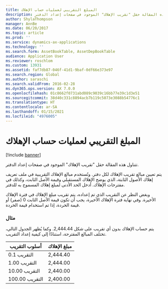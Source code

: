 ```yaml
---
title: المبلغ التقريبي لعمليات حساب الإهلاك
description: تتناول هذه المقالة حقل "تقريب الإهلاك" الموجود في صفحات إعداد الدفتر.
author: ShylaThompson
manager: AnnBe
ms.date: 06/20/2017
ms.topic: article
ms.prod: ''
ms.service: dynamics-ax-applications
ms.technology: ''
ms.search.form: AssetBookTable, AssetDepBookTable
audience: Application User
ms.reviewer: roschlom
ms.custom: 13931
ms.assetid: faf7db87-046f-41d1-9baf-0df66e373e97
ms.search.region: Global
ms.author: saraschi
ms.search.validFrom: 2016-02-28
ms.dyn365.ops.version: AX 7.0.0
ms.openlocfilehash: 01c8662f0731abd089c9039c16bb77e39c1d3e51
ms.sourcegitcommit: 38d40c331c8894acb7b119c5073e3088b54776c1
ms.translationtype: HT
ms.contentlocale: ar-SA
ms.lasthandoff: 01/15/2021
ms.locfileid: "4976005"
---
```

# <a name="round-off-amount-for-depreciation-calculations"></a>المبلغ التقريبي لعمليات حساب الإهلاك

[!include [banner](../includes/banner.md)]

تتناول هذه المقالة حقل "تقريب الإهلاك" الموجود في صفحات إعداد الدفتر.

‏‫يتم تعيين مبالغ تقريب الإهلاك لكل دفتر. وتُستخدم مبالغ الإهلاك التقريبية في ملف تعريف إهلاك الأصول الثابتة، الذي يوضح الإهلاك المستقبلي وقيمة الأصل الثابت، وكذلك في مقترحات الإهلاك.‬ أدخل الحد الأدنى لمبلغ إهلاك المسموح به للدفتر. 

وبغض النظر عن التقريب الذي تم إعداده، يتم تقريب مبلغ الإهلاك في فترة الإهلاك الأخيرة. وفي نهاية فترة الإهلاك الأخيرة، يجب أن تكون قيمة الأصل الثابت 0 (صفر) أو قيمة الخردة، إذا تم استخدام قيمة الخردة.

### <a name="example"></a>مثال

يتم حساب الإهلاك بدون أي تقريب على شكل 2,444.44. وكما يُظهر الجدول التالي، تختلف المبالغ المقترحة، استنادًا إلى كيفية إعداد التقريب.

| أسلوب التقريب | مبلغ الإهلاك |
|-----------------|---------------------|
| التقريب 0.1    | 2,444.40            |
| التقريب 1.00   | 2,444.00            |
| التقريب 10.00  | 2,440.00            |
| التقريب 100.00 | 2,400.00            |





